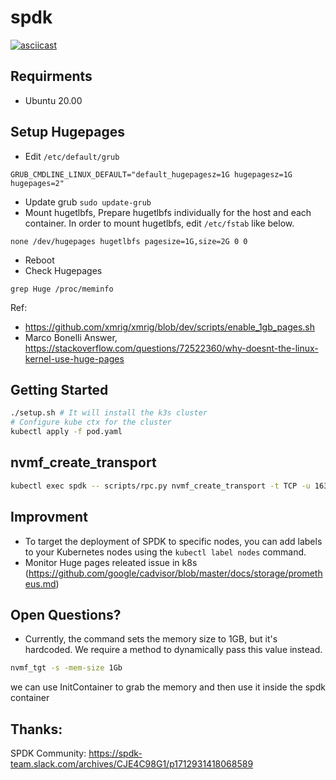 # spdk

[![asciicast](https://asciinema.org/a/cZZw7xG0xxPEQgRZkNjrnyC2V.svg)](https://asciinema.org/a/cZZw7xG0xxPEQgRZkNjrnyC2V)

## Requirments
- Ubuntu 20.00

## Setup Hugepages
- Edit `/etc/default/grub`
```
GRUB_CMDLINE_LINUX_DEFAULT="default_hugepagesz=1G hugepagesz=1G hugepages=2"
```
- Update grub `sudo update-grub`
- Mount hugetlbfs, Prepare hugetlbfs individually for the host and each container. In order to mount hugetlbfs, edit `/etc/fstab` like below.
```
none /dev/hugepages hugetlbfs pagesize=1G,size=2G 0 0
```
- Reboot
- Check Hugepages 
```
grep Huge /proc/meminfo
```

Ref:
- https://github.com/xmrig/xmrig/blob/dev/scripts/enable_1gb_pages.sh
- Marco Bonelli Answer, https://stackoverflow.com/questions/72522360/why-doesnt-the-linux-kernel-use-huge-pages

## Getting Started

```bash
./setup.sh # It will install the k3s cluster
# Configure kube ctx for the cluster 
kubectl apply -f pod.yaml
```

## nvmf_create_transport
```bash
kubectl exec spdk -- scripts/rpc.py nvmf_create_transport -t TCP -u 16384 -m 8 -c 8192
```

## Improvment 
- To target the deployment of SPDK  to specific nodes, you can add labels to your Kubernetes nodes using the `kubectl label nodes` command. 
- Monitor Huge pages releated issue in k8s (https://github.com/google/cadvisor/blob/master/docs/storage/prometheus.md)

## Open Questions?
- Currently, the command sets the memory size to 1GB, but it's hardcoded. We require a method to dynamically pass this value instead.
```bash
nvmf_tgt -s -mem-size 1Gb
```
we can use InitContainer to grab the memory and then use it inside the spdk container


## Thanks:
SPDK Community: https://spdk-team.slack.com/archives/CJE4C98G1/p1712931418068589
